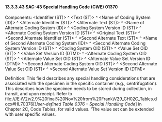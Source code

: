 #### 13.3.3.43 SAC-43 Special Handling Code (CWE) 01370

Components: &lt;Identifier (ST)> ^ &lt;Text (ST)> ^ &lt;Name of Coding System (ID)> ^ &lt;Alternate Identifier (ST)> ^ &lt;Alternate Text (ST)> ^ &lt;Name of Alternate Coding System (ID)> ^ &lt;Coding System Version ID (ST)> ^ &lt;Alternate Coding System Version ID (ST)> ^ &lt;Original Text (ST)> ^ &lt;Second Alternate Identifier (ST)> ^ &lt;Second Alternate Text (ST)> ^ &lt;Name of Second Alternate Coding System (ID)> ^ &lt;Second Alternate Coding System Version ID (ST)> ^ &lt;Coding System OID (ST)> ^ &lt;Value Set OID (ST)> ^ &lt;Value Set Version ID (DTM)> ^ &lt;Alternate Coding System OID (ST)> ^ &lt;Alternate Value Set OID (ST)> ^ &lt;Alternate Value Set Version ID (DTM)> ^ &lt;Second Alternate Coding System OID (ST)> ^ &lt;Second Alternate Value Set OID (ST)> ^ &lt;Second Alternate Value Set Version ID (DTM)>

Definition: This field describes any special handling considerations that are associated with the specimen in the specific container (e.g., centrifugation). This describes how the specimen needs to be stored during collection, in transit, and upon receipt. Refer to file:///E:\V2\v2.9%20final%20Nov%20from%20Frank\V29_CH02C_Tables.docx#HL70376[_User-defined Table 0376 – Special Handling Code_] in Chapter 2C, Code Tables, for valid values. 'The value set can be extended with user specific values.
